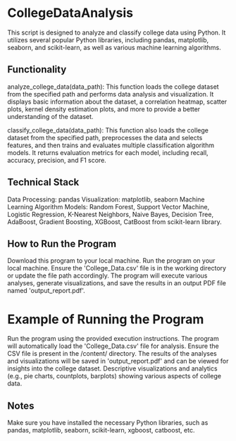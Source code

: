 # CollegeDataAnalysis

This script is designed to analyze and classify college data using Python. It utilizes several popular Python libraries, including pandas, matplotlib, seaborn, and scikit-learn, as well as various machine learning algorithms.

## Functionality 

analyze_college_data(data_path): This function loads the college dataset from the specified path and performs data analysis and visualization. It displays basic information about the dataset, a correlation heatmap, scatter plots, kernel density estimation plots, and more to provide a better understanding of the dataset.

classify_college_data(data_path): This function also loads the college dataset from the specified path, preprocesses the data and selects features, and then trains and evaluates multiple classification algorithm models. It returns evaluation metrics for each model, including recall, accuracy, precision, and F1 score.

## Technical Stack

Data Processing: pandas
Visualization: matplotlib, seaborn
Machine Learning Algorithm Models: Random Forest, Support Vector Machine, Logistic Regression, K-Nearest Neighbors, Naive Bayes, Decision Tree, AdaBoost, Gradient Boosting, XGBoost, CatBoost from scikit-learn library.

## How to Run the Program

Download this program to your local machine.
Run the program on your local machine.
Ensure the 'College_Data.csv' file is in the working directory or update the file path accordingly.
The program will execute various analyses, generate visualizations, and save the results in an output PDF file named 'output_report.pdf'.

# Example of Running the Program

Run the program using the provided execution instructions.
The program will automatically load the 'College_Data.csv' file for analysis.
Ensure the CSV file is present in the /content/ directory.
The results of the analyses and visualizations will be saved in 'output_report.pdf' and can be viewed for insights into the college dataset.
Descriptive visualizations and analytics (e.g., pie charts, countplots, barplots) showing various aspects of college data.

## Notes

Make sure you have installed the necessary Python libraries, such as pandas, matplotlib, seaborn, scikit-learn, xgboost, catboost, etc.
